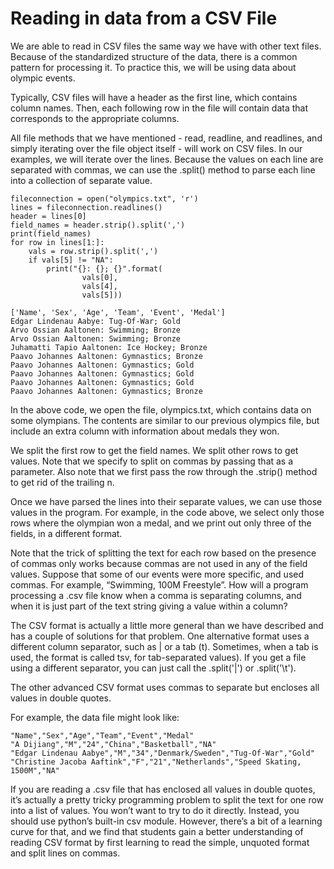 # Reading in data from a CSV File

We are able to read in CSV files the same way we have with other text files. Because of the standardized structure of the data, there is a common pattern for processing it. To practice this, we will be using data about olympic events.

Typically, CSV files will have a header as the first line, which contains column names. Then, each following row in the file will contain data that corresponds to the appropriate columns.

All file methods that we have mentioned - read, readline, and readlines, and simply iterating over the file object itself - will work on CSV files. In our examples, we will iterate over the lines. Because the values on each line are separated with commas, we can use the .split() method to parse each line into a collection of separate value.
```
fileconnection = open("olympics.txt", 'r')
lines = fileconnection.readlines()
header = lines[0]
field_names = header.strip().split(',')
print(field_names)
for row in lines[1:]:
    vals = row.strip().split(',')
    if vals[5] != "NA":
        print("{}: {}; {}".format(
                vals[0],
                vals[4],
                vals[5]))
                
['Name', 'Sex', 'Age', 'Team', 'Event', 'Medal']
Edgar Lindenau Aabye: Tug-Of-War; Gold
Arvo Ossian Aaltonen: Swimming; Bronze
Arvo Ossian Aaltonen: Swimming; Bronze
Juhamatti Tapio Aaltonen: Ice Hockey; Bronze
Paavo Johannes Aaltonen: Gymnastics; Bronze
Paavo Johannes Aaltonen: Gymnastics; Gold
Paavo Johannes Aaltonen: Gymnastics; Gold
Paavo Johannes Aaltonen: Gymnastics; Gold
Paavo Johannes Aaltonen: Gymnastics; Bronze
```

In the above code, we open the file, olympics.txt, which contains data on some olympians. The contents are similar to our previous olympics file, but include an extra column with information about medals they won.

We split the first row to get the field names. We split other rows to get values. Note that we specify to split on commas by passing that as a parameter. Also note that we first pass the row through the .strip() method to get rid of the trailing n.

Once we have parsed the lines into their separate values, we can use those values in the program. For example, in the code above, we select only those rows where the olympian won a medal, and we print out only three of the fields, in a different format.

Note that the trick of splitting the text for each row based on the presence of commas only works because commas are not used in any of the field values. Suppose that some of our events were more specific, and used commas. For example, “Swimming, 100M Freestyle”. How will a program processing a .csv file know when a comma is separating columns, and when it is just part of the text string giving a value within a column?

The CSV format is actually a little more general than we have described and has a couple of solutions for that problem. One alternative format uses a different column separator, such as | or a tab (t). Sometimes, when a tab is used, the format is called tsv, for tab-separated values). If you get a file using a different separator, you can just call the .split('|') or .split('\\t').

The other advanced CSV format uses commas to separate but encloses all values in double quotes.

For example, the data file might look like:
```
"Name","Sex","Age","Team","Event","Medal"
"A Dijiang","M","24","China","Basketball","NA"
"Edgar Lindenau Aabye","M","34","Denmark/Sweden","Tug-Of-War","Gold"
"Christine Jacoba Aaftink","F","21","Netherlands","Speed Skating, 1500M","NA"
```
If you are reading a .csv file that has enclosed all values in double quotes, it’s actually a pretty tricky programming problem to split the text for one row into a list of values. You won’t want to try to do it directly. Instead, you should use python’s built-in csv module. However, there’s a bit of a learning curve for that, and we find that students gain a better understanding of reading CSV format by first learning to read the simple, unquoted format and split lines on commas.
